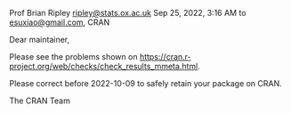 Prof Brian Ripley <ripley@stats.ox.ac.uk>
Sep 25, 2022, 3:16 AM
to esuxiao@gmail.com, CRAN

Dear maintainer,

Please see the problems shown on
<https://cran.r-project.org/web/checks/check_results_mmeta.html>.

Please correct before 2022-10-09 to safely retain your package on CRAN.

The CRAN Team
